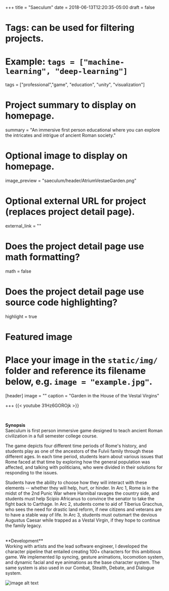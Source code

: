 +++
title = "Saeculum"
date = 2018-06-13T12:20:35-05:00
draft = false

# Tags: can be used for filtering projects.
# Example: `tags = ["machine-learning", "deep-learning"]`
tags = ["professional","game", "education", "unity", "visualization"]

# Project summary to display on homepage.
summary = "An immersive first person educational where you can explore the intricates and intrigue of ancient Roman society."

# Optional image to display on homepage.
image_preview = "saeculum/header/AtriumVestaeGarden.png"

# Optional external URL for project (replaces project detail page).
external_link = ""

# Does the project detail page use math formatting?
math = false

# Does the project detail page use source code highlighting?
highlight = true

# Featured image
# Place your image in the `static/img/` folder and reference its filename below, e.g. `image = "example.jpg"`.
[header]
image = ""
caption = "Garden in the House of the Vestal Virgins"

+++
{{< youtube 31Hz6GOROjk >}}

</br>

**Synopsis** </br>
Saeculum is first person immersive game designed to teach ancient Roman civilization in a full semester college course.

The game depicts four different time periods of Rome's history, and students play as one of the ancestors of the Fulvii family through these different ages. In each time period, students learn about various issues that Rome faced at that time by exploring how the general population was affected, and talking with politicians, who were divided in their solutions for responding to the issues. 

Students have the ability to choose how they will interact with these elements -- whether they will help, hurt, or hinder. In Arc 1, Rome is in the midst of the 2nd Punic War where Hannibal ravages the country side, and students must help Scipio Africanus to convince the senator to take the fight back to Carthage. In Arc 2, students come to aid of Tiberius Gracchus, who sees the need for drastic land reform, if new citizens and veterans are to have a stable way of life. In Arc 3, students must outsmart the devious Augustus Caesar while trapped as a Vestal Virgin, if they hope to continue the family legacy.

</br>
**Development**</br>
Working with artists and the lead software engineer, I developed the character pipeline that entailed creating 100+ characters for this ambitious game. We implemented lip syncing, gesture animations, locomotion system, and dynamic facial and eye animations as the base character system. The same system is also used in our Combat, Stealth, Debate, and Dialogue system. 

![image alt text](/img/saeculum/AtriumVestaeGarden.png)
